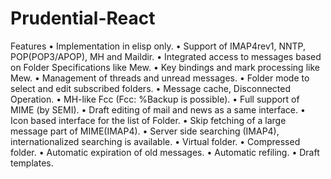 # Prudential-React
Features
•	Implementation in elisp only.
•	Support of IMAP4rev1, NNTP, POP(POP3/APOP), MH and Maildir.
•	Integrated access to messages based on Folder Specifications like Mew.
•	Key bindings and mark processing like Mew.
•	Management of threads and unread messages.
•	Folder mode to select and edit subscribed folders.
•	Message cache, Disconnected Operation.
•	MH-like Fcc (Fcc: %Backup is possible).
•	Full support of MIME (by SEMI).
•	Draft editing of mail and news as a same interface.
•	Icon based interface for the list of Folder.
•	Skip fetching of a large message part of MIME(IMAP4).
•	Server side searching (IMAP4), internationalized searching is available.
•	Virtual folder.
•	Compressed folder.
•	Automatic expiration of old messages.
•	Automatic refiling.
•	Draft templates.